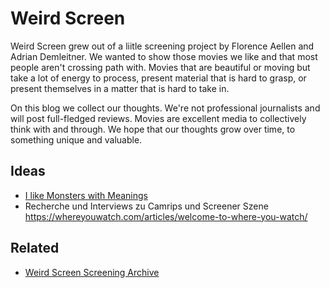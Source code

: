 # Weird Screen
Weird Screen grew out of a liitle screening project by Florence Aellen and Adrian Demleitner. We wanted to show those movies we like and that  most people aren't crossing path with. Movies that are beautiful or moving but take a lot of energy to process, present material that is hard to grasp, or present themselves in a matter that is hard to take in.

On this blog we collect our thoughts. We're not professional journalists and will post full-fledged reviews. Movies are excellent media to collectively think with and through. We hope that our thoughts grow over time, to something unique and valuable.

## Ideas
- [I like Monsters with Meanings](publish/weird-screen/2022-08-02%20I%20like%20Monsters%20with%20Meanings.md)
- Recherche und Interviews zu Camrips und Screener Szene
  https://whereyouwatch.com/articles/welcome-to-where-you-watch/

## Related
- [Weird Screen Screening Archive](publish/weird-screen/Weird%20Screen%20Screening%20Archive.md)